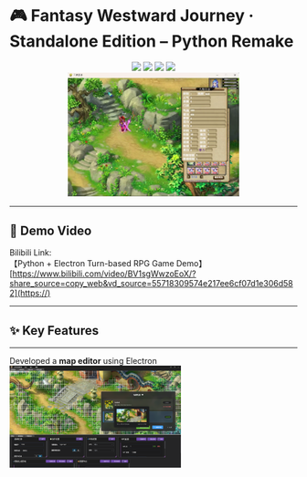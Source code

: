 # 🎮 Fantasy Westward Journey · Standalone Edition – Python Remake

<div align="center">
  <img src="https://img.shields.io/badge/Python-3.11%2B-blue?logo=python">
  <img src="https://img.shields.io/badge/Pygame-2.5.1%2B-green?logo=game">
  <img src="https://img.shields.io/badge/License-AGPL--3.0-red">
  <img src="https://img.shields.io/badge/Status-In_Development-yellow">
  <br>
  <img src="https://github.com/Eval-cc/SanjieGame/blob/main/assets/images/game_img.png" width="300">
</div>

---

## 🎥 Demo Video

Bilibili Link:  
【Python + Electron Turn-based RPG Game Demo】  
[https://www.bilibili.com/video/BV1sgWwzoEoX/?share_source=copy_web&vd_source=55718309574e217ee6cf07d1e306d582](https://)

---

## ✨ Key Features

---

Developed a **map editor** using Electron  
  <img src="https://github.com/Eval-cc/SanjieGame/blob/main/assets/images/game_edit.png" width="300">
